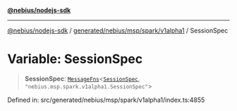 [**@nebius/nodejs-sdk**](../../../../../../README.md)

***

[@nebius/nodejs-sdk](../../../../../../README.md) / [generated/nebius/msp/spark/v1alpha1](../README.md) / SessionSpec

# Variable: SessionSpec

> **SessionSpec**: [`MessageFns`](../../../../../../runtime/protos/core/interfaces/MessageFns.md)\<[`SessionSpec`](../interfaces/SessionSpec.md), `"nebius.msp.spark.v1alpha1.SessionSpec"`\>

Defined in: src/generated/nebius/msp/spark/v1alpha1/index.ts:4855

